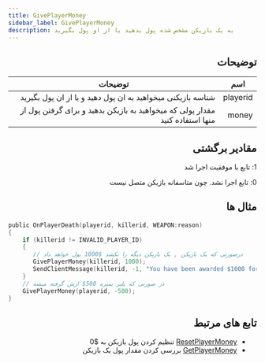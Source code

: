 ```yaml
---
title: GivePlayerMoney
sidebar_label: GivePlayerMoney
description: به یک بازیکن مشخص شده پول بدهید یا از او پول بگیرید
---
```


<div dir="rtl" style={{ textAlign: "right" }}>

## توضیحات

| اسم      | توضیحات                                                                      |
| -------- | ---------------------------------------------------------------------------- |
| playerid | شناسه بازیکنی میخواهید به ان پول دهید و یا از ان پول بگیرید                  |
| money    | مقدار پولی که میخواهید به بازیکن بدهید و برای گرفتن پول از منها استفاده کنید |

## مقادیر برگشتی

1: تابع با موفقیت اجرا شد

0: تابع اجرا نشد. چون متاسفانه بازیکن متصل نیست

## مثال ها

</div>

```c
public OnPlayerDeath(playerid, killerid, WEAPON:reason)
{
    if (killerid != INVALID_PLAYER_ID)
    {
       // درصورتی که یک بازیکن , یک بازیکن دیگه را بکشد $1000 پول خواهد داد
       GivePlayerMoney(killerid, 1000);
       SendClientMessage(killerid, -1, "You have been awarded $1000 for the kill.");
    }
    // در صورتی که پلیر بمیره 500$ ازش گرفته میشه
    GivePlayerMoney(playerid, -500);
}
```

<div dir="rtl" style={{ textAlign: "right" }}>

## تابع های مرتبط

- [ResetPlayerMoney](../callbacks/ResetPlayerMoney) تنظیم کردن پول بازیکن به $0
- [GetPlayerMoney](../callbacks/GetPlayerMoney) بررسی کردن مقدار پول یک بازیکن

</div>

